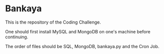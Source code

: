 # Bankaya

This is the repository of the Coding Challenge.

One should first install MySQL and MongoDB on one's machine before continuing.

The order of files should be SQL, MongoDB, bankaya.py and the Cron Job.
